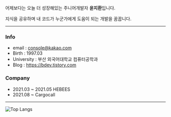 어제보다는 오늘 더 성장해있는 주니어개발자 **윤지환**입니다.

지식을 공유하며 내 코드가 누군가에게 도움이 되는 개발을 꿈꿉니다.

------

### Info

- email : console@kakao.com
- Birth : 1997.03
- University : 부산 외국어대학교 컴퓨터공학과
- Blog : https://bdev.tistory.com

### Company

- 2021.03 ~ 2021.05 HEBEES
- 2021.08 ~ Cargocall
------


![Top Langs](https://github-readme-stats.vercel.app/api/top-langs/?username=consolekakao&layout=compact)









